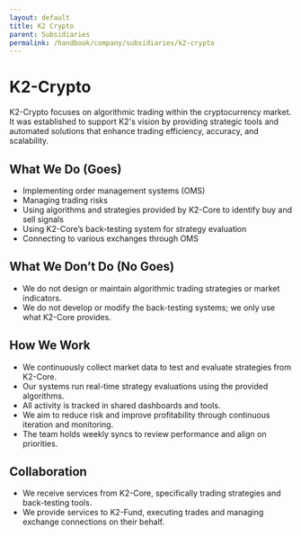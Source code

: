 ```yaml
---
layout: default
title: K2 Crypto
parent: Subsidiaries
permalink: /handbook/company/subsidiaries/k2-crypto
---
```


# K2-Crypto
K2-Crypto focuses on algorithmic trading within the cryptocurrency market. It was established to support K2's vision by providing strategic tools and automated solutions that enhance trading efficiency, accuracy, and scalability.

## What We Do (Goes)

- Implementing order management systems (OMS)
- Managing trading risks
- Using algorithms and strategies provided by K2-Core to identify buy and sell signals
- Using K2-Core’s back-testing system for strategy evaluation
- Connecting to various exchanges through OMS

## What We Don’t Do (No Goes)

- We do not design or maintain algorithmic trading strategies or market indicators.
- We do not develop or modify the back-testing systems; we only use what K2-Core provides.

## How We Work

- We continuously collect market data to test and evaluate strategies from K2-Core.
- Our systems run real-time strategy evaluations using the provided algorithms.
- All activity is tracked in shared dashboards and tools.
- We aim to reduce risk and improve profitability through continuous iteration and monitoring.
- The team holds weekly syncs to review performance and align on priorities.

## Collaboration

- We receive services from K2-Core, specifically trading strategies and back-testing tools.
- We provide services to K2-Fund, executing trades and managing exchange connections on their behalf.

